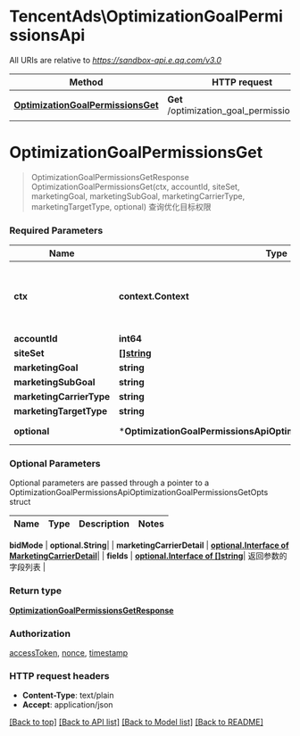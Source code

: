 # TencentAds\OptimizationGoalPermissionsApi

All URIs are relative to *https://sandbox-api.e.qq.com/v3.0*

Method | HTTP request | Description
------------- | ------------- | -------------
[**OptimizationGoalPermissionsGet**](OptimizationGoalPermissionsApi.md#OptimizationGoalPermissionsGet) | **Get** /optimization_goal_permissions/get | 查询优化目标权限


# **OptimizationGoalPermissionsGet**
> OptimizationGoalPermissionsGetResponse OptimizationGoalPermissionsGet(ctx, accountId, siteSet, marketingGoal, marketingSubGoal, marketingCarrierType, marketingTargetType, optional)
查询优化目标权限

### Required Parameters

Name | Type | Description  | Notes
------------- | ------------- | ------------- | -------------
 **ctx** | **context.Context** | context for authentication, logging, cancellation, deadlines, tracing, etc.
  **accountId** | **int64**|  | 
  **siteSet** | [**[]string**](string.md)|  | 
  **marketingGoal** | **string**|  | 
  **marketingSubGoal** | **string**|  | 
  **marketingCarrierType** | **string**|  | 
  **marketingTargetType** | **string**|  | 
 **optional** | ***OptimizationGoalPermissionsApiOptimizationGoalPermissionsGetOpts** | optional parameters | nil if no parameters

### Optional Parameters
Optional parameters are passed through a pointer to a OptimizationGoalPermissionsApiOptimizationGoalPermissionsGetOpts struct

Name | Type | Description  | Notes
------------- | ------------- | ------------- | -------------






 **bidMode** | **optional.String**|  | 
 **marketingCarrierDetail** | [**optional.Interface of MarketingCarrierDetail**](MarketingCarrierDetail.md)|  | 
 **fields** | [**optional.Interface of []string**](string.md)| 返回参数的字段列表 | 

### Return type

[**OptimizationGoalPermissionsGetResponse**](OptimizationGoalPermissionsGetResponse.md)

### Authorization

[accessToken](../README.md#accessToken), [nonce](../README.md#nonce), [timestamp](../README.md#timestamp)

### HTTP request headers

 - **Content-Type**: text/plain
 - **Accept**: application/json

[[Back to top]](#) [[Back to API list]](../README.md#documentation-for-api-endpoints) [[Back to Model list]](../README.md#documentation-for-models) [[Back to README]](../README.md)

